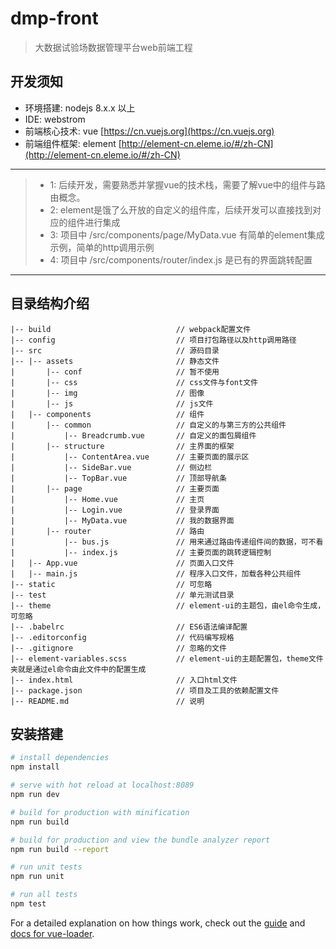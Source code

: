 # dmp-front

> 大数据试验场数据管理平台web前端工程

## 开发须知 ##
* 环境搭建: nodejs 8.x.x 以上
* IDE: webstrom
* 前端核心技术: vue [https://cn.vuejs.org](https://cn.vuejs.org)
* 前端组件框架: element [http://element-cn.eleme.io/#/zh-CN](http://element-cn.eleme.io/#/zh-CN)

-----
> * 1: 后续开发，需要熟悉并掌握vue的技术栈，需要了解vue中的组件与路由概念。
> * 2: element是饿了么开放的自定义的组件库，后续开发可以直接找到对应的组件进行集成
> * 3: 项目中 /src/components/page/MyData.vue 有简单的element集成示例，简单的http调用示例
> * 4: 项目中 /src/components/router/index.js 是已有的界面跳转配置


-----

## 目录结构介绍 ##

	|-- build                            // webpack配置文件
	|-- config                           // 项目打包路径以及http调用路径
	|-- src                              // 源码目录
	|-- |-- assets                       // 静态文件
	|       |-- conf                     // 暂不使用
	|       |-- css                      // css文件与font文件
	|       |-- img                      // 图像
	|       |-- js                       // js文件
	|   |-- components                   // 组件
	|       |-- common                   // 自定义的与第三方的公共组件
	|           |-- Breadcrumb.vue       // 自定义的面包屑组件
	|       |-- structure                // 主界面的框架
	|           |-- ContentArea.vue      // 主要页面的展示区
	|           |-- SideBar.vue          // 侧边栏
	|           |-- TopBar.vue           // 顶部导航条
	|		|-- page                   	 // 主要页面
	|           |-- Home.vue             // 主页
	|           |-- Login.vue            // 登录界面
	|           |-- MyData.vue           // 我的数据界面
	|		|-- router                   // 路由
	|           |-- bus.js               // 用来通过路由传递组件间的数据，可不看
	|           |-- index.js             // 主要页面的跳转逻辑控制
	|   |-- App.vue                      // 页面入口文件
	|   |-- main.js                      // 程序入口文件，加载各种公共组件
	|-- static                           // 可忽略
	|-- test                             // 单元测试目录
	|-- theme                            // element-ui的主题包，由el命令生成，可忽略
	|-- .babelrc                         // ES6语法编译配置
	|-- .editorconfig                    // 代码编写规格
	|-- .gitignore                       // 忽略的文件
	|-- element-variables.scss           // element-ui的主题配置包，theme文件夹就是通过el命令由此文件中的配置生成
	|-- index.html                       // 入口html文件
	|-- package.json                     // 项目及工具的依赖配置文件
	|-- README.md                        // 说明



## 安装搭建

``` bash
# install dependencies
npm install

# serve with hot reload at localhost:8089
npm run dev

# build for production with minification
npm run build

# build for production and view the bundle analyzer report
npm run build --report

# run unit tests
npm run unit

# run all tests
npm test
```

For a detailed explanation on how things work, check out the [guide](http://vuejs-templates.github.io/webpack/) and [docs for vue-loader](http://vuejs.github.io/vue-loader).
